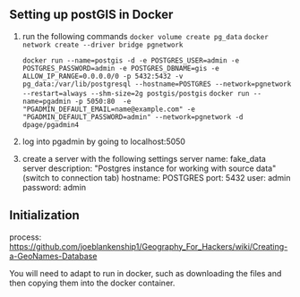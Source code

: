 ## Setting up postGIS in Docker

1. run the following commands
	`docker volume create pg_data`
	`docker network create --driver bridge pgnetwork`

	`docker run --name=postgis -d -e POSTGRES_USER=admin -e POSTGRES_PASSWORD=admin -e POSTGRES_DBNAME=gis -e ALLOW_IP_RANGE=0.0.0.0/0 -p 5432:5432 -v pg_data:/var/lib/postgresql --hostname=POSTGRES --network=pgnetwork --restart=always --shm-size=2g postgis/postgis`
	`docker run --name=pgadmin -p 5050:80  -e "PGADMIN_DEFAULT_EMAIL=name@example.com" -e "PGADMIN_DEFAULT_PASSWORD=admin" --network=pgnetwork -d dpage/pgadmin4`
2. log into pgadmin by going to localhost:5050
3. create a server with the following settings
	server name:		fake_data
	server description:	"Postgres instance for working with source data"
	(switch to connection tab)
	hostname:	POSTGRES
	port:		5432
	user:		admin
	password:	admin


## Initialization

process: https://github.com/joeblankenship1/Geography_For_Hackers/wiki/Creating-a-GeoNames-Database

You will need to adapt to run in docker, such as downloading the files and then copying them into the docker container.